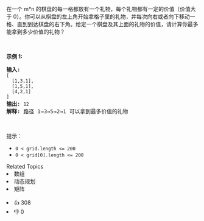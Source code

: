 <p>在一个 m*n 的棋盘的每一格都放有一个礼物，每个礼物都有一定的价值（价值大于 0）。你可以从棋盘的左上角开始拿格子里的礼物，并每次向右或者向下移动一格、直到到达棋盘的右下角。给定一个棋盘及其上面的礼物的价值，请计算你最多能拿到多少价值的礼物？</p>

<p>&nbsp;</p>

<p><strong>示例 1:</strong></p>

<pre><strong>输入:</strong> 
<code>[
&nbsp; [1,3,1],
&nbsp; [1,5,1],
&nbsp; [4,2,1]
]</code>
<strong>输出:</strong> <code>12
</code><strong>解释:</strong> 路径 1&rarr;3&rarr;5&rarr;2&rarr;1 可以拿到最多价值的礼物</pre>

<p>&nbsp;</p>

<p>提示：</p>

<ul>
	<li><code>0 &lt; grid.length &lt;= 200</code></li>
	<li><code>0 &lt; grid[0].length &lt;= 200</code></li>
</ul>
<div><div>Related Topics</div><div><li>数组</li><li>动态规划</li><li>矩阵</li></div></div><br><div><li>👍 308</li><li>👎 0</li></div>